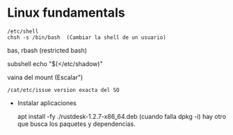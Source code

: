# Linux fundamentals


    /etc/shell
    chsh -s /bin/bash  (Cambiar la shell de un usuario)
  


bas, rbash (restricted bash)

subshell echo "$(</etc/shadow)"


vaina del mount (Escalar")



    /cat/etc/issue version exacta del SO




- Instalar aplicaciones

    apt install -fy ./rustdesk-1.2.7-x86_64.deb (cuando falla dpkg -i)
    hay otro que busca los paquetes y dependencias.

    